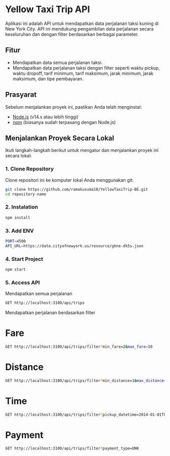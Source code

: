 # Yellow Taxi Trip API

Aplikasi ini adalah API untuk mendapatkan data perjalanan taksi kuning di New York City. API ini mendukung pengambilan data perjalanan secara keseluruhan dan dengan filter berdasarkan berbagai parameter.

## Fitur

- Mendapatkan data semua perjalanan taksi.
- Mendapatkan data perjalanan taksi dengan filter seperti waktu pickup, waktu dropoff, tarif minimum, tarif maksimum, jarak minimum, jarak maksimum, dan tipe pembayaran.

## Prasyarat

Sebelum menjalankan proyek ini, pastikan Anda telah menginstal:

- [Node.js](https://nodejs.org/) (v14.x atau lebih tinggi)
- [npm](https://www.npmjs.com/) (biasanya sudah terpasang dengan Node.js)

## Menjalankan Proyek Secara Lokal

Ikuti langkah-langkah berikut untuk mengatur dan menjalankan proyek ini secara lokal:

### 1. Clone Repository

Clone repositori ini ke komputer lokal Anda menggunakan git:

```bash
git clone https://github.com/ramakusuma10/YellowTaxiTrip-BE.git
cd repository-name
```

### 2. Instalation

```bash
npm install
```

### 3. Add ENV 

```bash
PORT=4500
API_URL=https://data.cityofnewyork.us/resource/gkne-dk5s.json
```

### 4. Start Project 

```bash
npm start
```

### 5. Access API

Mendapatkan semua perjalanan 
```bash
GET http://localhost:3100/api/trips
```

Mendapatkan perjalanan berdasarkan filter 
# Fare
```bash
GET http://localhost:3100/api/trips/filter?min_fare=2&max_fare=10
```
# Distance
```bash
GET http://localhost:3100/api/trips/filter?min_distance=1&max_distance=2
```
# Time
```bash
GET http://localhost:3100/api/trips/filter?pickup_datetime=2014-01-01T00:01:00.000&dropoff_datetime=2014-01-01T00:19:00.000
```
# Payment
```bash
GET http://localhost:3100/api/trips/filter?payment_type=UNK
```
